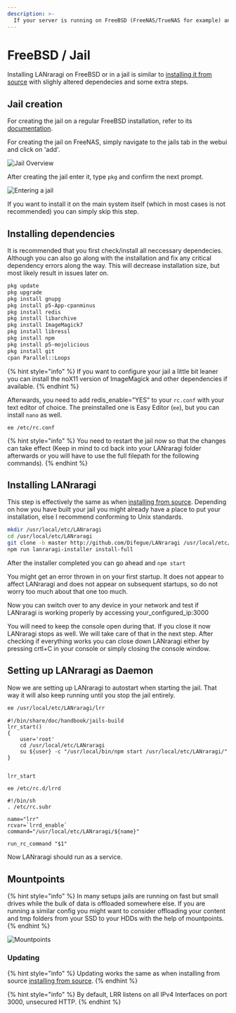 ```yaml
---
description: >-
  If your server is running on FreeBSD (FreeNAS/TrueNAS for example) and you do not want to use virtualization, you can install LANraragi in a jail. This process is rather cli-heavy and error prone (depending on your system), so it is not recommended for beginners or casual users.
---
```


# FreeBSD / Jail

Installing LANraragi on FreeBSD or in a jail is similar to [installing it from source](https://sugoi.gitbook.io/lanraragi/installing-lanraragi/source) with slighly altered dependecies and some extra steps.

## Jail creation

For creating the jail on a regular FreeBSD installation, refer to its [documentation](https://docs.freebsd.org/doc/7.3-RELEASE/usr/share/doc/handbook/jails-build.html).

For creating the jail on FreeNAS, simply navigate to the jails tab in the webui and click on 'add'.

![Jail Overview](../.gitbook/assets/jails.jpg)

After creating the jail enter it, type ```pkg``` and confirm the next prompt.

![Entering a jail](../.gitbook/assets/shell.jpg)

If you want to install it on the main system itself (which in most cases is not recommended) you can simply skip this step.

## Installing dependencies

It is recommended that you first check/install all neccessary dependecies. 
Although you can also go along with the installation and fix any critical dependency errors along the way. This will decrease installation size, but most likely result in issues later on.

```sh
pkg update
pkg upgrade
pkg install gnupg
pkg install p5-App-cpanminus
pkg install redis
pkg install libarchive
pkg install ImageMagick7
pkg install libressl
pkg install npm
pkg install p5-mojolicious
pkg install git
cpan Parallel::Loops
```

{% hint style="info" %}
If you want to configure your jail a little bit leaner you can install the noX11 version of ImageMagick and other dependencies if available.
{% endhint %}

Afterwards, you need to add redis_enable="YES" to your `rc.conf` with your text editor of choice. The preinstalled one is Easy Editor (`ee`), but you can install `nano` as well.

```ee /etc/rc.conf```
 
 {% hint style="info" %}
You need to restart the jail now so that the changes can take effect (Keep in mind to cd back into your LANraragi folder afterwards or you will have to use the full filepath for the following commands).
{% endhint %}

## Installing LANraragi

This step is effectively the same as when [installing from source](https://sugoi.gitbook.io/lanraragi/installing-lanraragi/source). 
Depending on how you have built your jail you might already have a place to put your installation, else I recommend conforming to Unix standards.

```sh
mkdir /usr/local/etc/LANraragi
cd /usr/local/etc/LANraragi
git clone -b master http://github.com/Difegue/LANraragi /usr/local/etc/LANraragi
npm run lanraragi-installer install-full
```

After the installer completed you can go ahead and ```npm start```

You might get an error thrown in on your first startup. It does not appear to affect LANraragi and does not appear on subsequent startups, so do not worry too much about that one too much.

Now you can switch over to any device in your network and test if LANraragi is working properly by accessing your_configured_ip:3000

You will need to keep the console open during that. If you close it now LANraragi stops as well. We will take care of that in the next step.
After checking if everything works you can close down LANraragi either by pressing crtl+C in your console or simply closing the console window.

## Setting up LANraragi as Daemon

Now we are setting up LANraragi to autostart when starting the jail. That way it will also keep running until you stop the jail entirely.

```sh
ee /usr/local/etc/LANraragi/lrr
```

```text
#!/bin/share/doc/handbook/jails-build
lrr_start()
{
	user='root'
	cd /usr/local/etc/LANraragi
	su ${user} -c "/usr/local/bin/npm start /usr/local/etc/LANraragi/"
}


lrr_start
```

```sh
ee /etc/rc.d/lrrd
```

```text
#!/bin/sh
. /etc/rc.subr

name="lrr"
rcvar=`lrrd_enable`
command="/usr/local/etc/LANraragi/${name}"

run_rc_command "$1"
```

Now LANraragi should run as a service.

## Mountpoints

{% hint style="info" %}
In many setups jails are running on fast but small drives while the bulk of data is offloaded somewhere else. If you are running a similar config you might want to consider offloading your content and tmp folders from your SSD to your HDDs with the help of mountpoints.
{% endhint %}

![Mountpoints](../.gitbook/assets/mountpoints.jpg)

### Updating

{% hint style="info" %}
Updating works the same as when installing from source [installing from source](https://sugoi.gitbook.io/lanraragi/installing-lanraragi/source#updating).
{% endhint %}

{% hint style="info" %}
By default, LRR listens on all IPv4 Interfaces on port 3000, unsecured HTTP.
{% endhint %}
